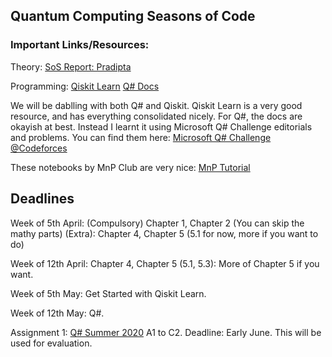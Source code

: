 ## Quantum Computing Seasons of Code	

### Important Links/Resources:

Theory:
[SoS Report: Pradipta](https://github.com/geekpradd/Quantum-Computing-SoS)



Programming:
[Qiskit Learn](https://qiskit.org/textbook/preface.html)
[Q# Docs](https://docs.microsoft.com/en-us/azure/quantum/user-guide/)


We will be dablling with both Q# and Qiskit. Qiskit Learn is a very good resource, and has everything consolidated nicely. For Q#, the docs are okayish at best. Instead I learnt it using Microsoft Q# Challenge editorials and problems.
You can find them here:
[Microsoft Q# Challenge @Codeforces](https://codeforces.com/msqs2020)

These notebooks by MnP Club are very nice:
[MnP Tutorial](https://github.com/mnp-club/Quantum_Computing_Workshop_2020)

## Deadlines

Week of 5th April: (Compulsory) Chapter 1, Chapter 2 (You can skip the mathy parts)
(Extra): Chapter 4, Chapter 5 (5.1 for now, more if you want to do)

Week of 12th April: Chapter 4, Chapter 5 (5.1, 5.3): More of Chapter 5 if you want.  

Week of 5th May: Get Started with Qiskit Learn.

Week of 12th May: Q#. 

Assignment 1: [Q# Summer 2020](https://codeforces.com/contest/1357) A1 to C2.
Deadline: Early June.
This will be used for evaluation.




